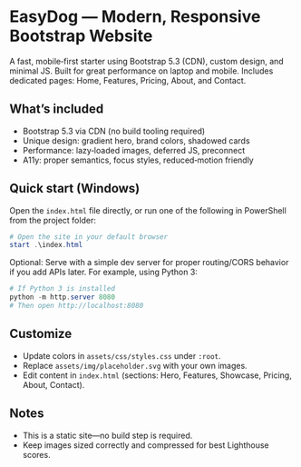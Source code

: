 # EasyDog — Modern, Responsive Bootstrap Website

A fast, mobile‑first starter using Bootstrap 5.3 (CDN), custom design, and minimal JS. Built for great performance on laptop and mobile. Includes dedicated pages: Home, Features, Pricing, About, and Contact.

## What’s included
- Bootstrap 5.3 via CDN (no build tooling required)
- Unique design: gradient hero, brand colors, shadowed cards
- Performance: lazy‑loaded images, deferred JS, preconnect
- A11y: proper semantics, focus styles, reduced‑motion friendly

## Quick start (Windows)
Open the `index.html` file directly, or run one of the following in PowerShell from the project folder:

```powershell
# Open the site in your default browser
start .\index.html
```

Optional: Serve with a simple dev server for proper routing/CORS behavior if you add APIs later. For example, using Python 3:

```powershell
# If Python 3 is installed
python -m http.server 8080
# Then open http://localhost:8080
```

## Customize
- Update colors in `assets/css/styles.css` under `:root`.
- Replace `assets/img/placeholder.svg` with your own images.
- Edit content in `index.html` (sections: Hero, Features, Showcase, Pricing, About, Contact).

## Notes
- This is a static site—no build step is required.
- Keep images sized correctly and compressed for best Lighthouse scores.

